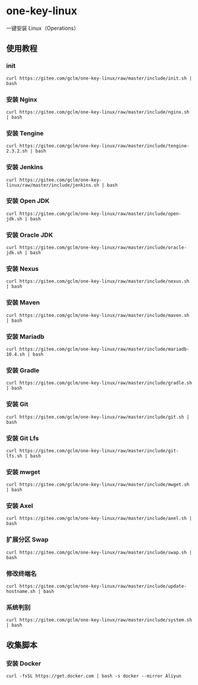 # one-key-linux
一键安装 Linux（Operations）

## 使用教程

### init
```shell
curl https://gitee.com/gclm/one-key-linux/raw/master/include/init.sh | bash
```

### 安装 Nginx
```shell
curl https://gitee.com/gclm/one-key-linux/raw/master/include/nginx.sh | bash
```

### 安装 Tengine
```shell
curl https://gitee.com/gclm/one-key-linux/raw/master/include/tengine-2.3.2.sh | bash
```

### 安装 Jenkins
```shell
curl https://gitee.com/gclm/one-key-linux/raw/master/include/jenkins.sh | bash
```

### 安装 Open JDK
```shell
curl https://gitee.com/gclm/one-key-linux/raw/master/include/open-jdk.sh | bash
```

### 安装 Oracle JDK
```shell
curl https://gitee.com/gclm/one-key-linux/raw/master/include/oracle-jdk.sh | bash
```

### 安装 Nexus
```shell
curl https://gitee.com/gclm/one-key-linux/raw/master/include/nexus.sh | bash
```

### 安装 Maven
```shell
curl https://gitee.com/gclm/one-key-linux/raw/master/include/maven.sh | bash
```

### 安装 Mariadb
```shell
curl https://gitee.com/gclm/one-key-linux/raw/master/include/mariadb-10.4.sh | bash
```

### 安装 Gradle
```shell
curl https://gitee.com/gclm/one-key-linux/raw/master/include/gradle.sh | bash
```

### 安装 Git
```shell
curl https://gitee.com/gclm/one-key-linux/raw/master/include/git.sh | bash
```

### 安装 Git Lfs
```shell
curl https://gitee.com/gclm/one-key-linux/raw/master/include/git-lfs.sh | bash
```

### 安装 mwget
```shell
curl https://gitee.com/gclm/one-key-linux/raw/master/include/mwget.sh | bash
```

### 安装 Axel
```shell
curl https://gitee.com/gclm/one-key-linux/raw/master/include/axel.sh | bash
```
       
### 扩展分区 Swap
```shell
curl https://gitee.com/gclm/one-key-linux/raw/master/include/swap.sh | bash
```

### 修改终端名
```shell
curl https://gitee.com/gclm/one-key-linux/raw/master/include/update-hostname.sh | bash
```

### 系统判别
```shell
curl https://gitee.com/gclm/one-key-linux/raw/master/include/system.sh | bash
```

## 收集脚本

### 安装 Docker
```shell
curl -fsSL https://get.docker.com | bash -s docker --mirror Aliyun
```
